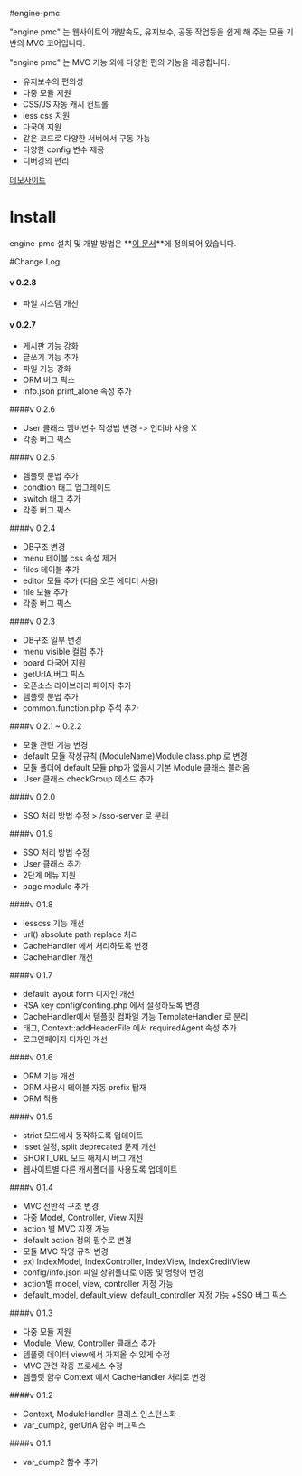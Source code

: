 #engine-pmc

"engine pmc" 는 웹사이트의 개발속도, 유지보수, 공동 작업등을 쉽게 해 주는 모듈 기반의 MVC 코어입니다.

"engine pmc" 는 MVC 기능 외에 다양한 편의 기능을 제공합니다.
+ 유지보수의 편의성
+ 다중 모듈 지원
+ CSS/JS 자동 캐시 컨트롤
+ less css 지원
+ 다국어 지원
+ 같은 코드로 다양한 서버에서 구동 가능
+ 다양한 config 변수 제공
+ 디버깅의 편리

[데모사이트](http://engine-pmc.parameter.kr)

# Install
engine-pmc 설치 및 개발 방법은 **[이 문서](https://github.com/Prev/engine-pmc/wiki)**에 정의되어 있습니다.


#Change Log

#### v 0.2.8
+ 파일 시스템 개선

#### v 0.2.7
+ 게시판 기능 강화
+ 글쓰기 기능 추가
+ 파일 기능 강화
+ ORM 버그 픽스
+ info.json print_alone 속성 추가



####v 0.2.6
+ User 클래스 멤버변수 작성법 변경 -> 언더바 사용 X
+ 각종 버그 픽스

####v 0.2.5
+ 템플릿 문법 추가
 + condtion 태그 업그레이드
 + switch 태그 추가
+ 각종 버그 픽스

####v 0.2.4
+ DB구조 변경
 + menu 테이블 css 속성 제거
 + files 테이블 추가
+ editor 모듈 추가 (다음 오픈 에디터 사용)
+ file 모듈 추가
+ 각종 버그 픽스

####v 0.2.3
+ DB구조 일부 변경
 + menu visible 컬럼 추가
 + board 다국어 지원
+ getUrlA 버그 픽스
+ 오픈소스 라이브러리 페이지 추가
+ 템플릿 문법 <link> 추가
+ common.function.php 주석 추가

####v 0.2.1 ~ 0.2.2
+ 모듈 관련 기능 변경
 + default 모듈 작성규칙 (ModuleName)Module.class.php 로 변경
 + 모듈 폴더에 default 모듈 php가 없을시 기본 Module 클래스 불러옴
+ User 클래스 checkGroup 메소드 추가

####v 0.2.0
+ SSO 처리 방법 수정 > /sso-server 로 분리

####v 0.1.9
+ SSO 처리 방법 수정
+ User 클래스 추가
+ 2단계 메뉴 지원
+ page module 추가


####v 0.1.8
+ lesscss 기능 개선
 + url() absolute path replace 처리
 + CacheHandler 에서 처리하도록 변경
+ CacheHandler 개선


####v 0.1.7
+ default layout form 디자인 개선
+ RSA key config/confing.php 에서 설정하도록 변경
+ CacheHandler에서 템플릿 컴파일 기능 TemplateHandler 로 분리
+ <import> 태그, Context::addHeaderFile 에서 requiredAgent 속성 추가
+ 로그인페이지 디자인 개선

####v 0.1.6
+ ORM 기능 개선
+ ORM 사용시 테이블 자동 prefix 탑재
+ ORM 적용

####v 0.1.5
+ strict 모드에서 동작하도록 업데이트
 + isset 설정, split deprecated 문제 개선
+ SHORT_URL 모드 해제시 버그 개선
+ 웹사이트별 다른 캐시폴더를 사용도록 업데이트

####v 0.1.4
+ MVC 전반적 구조 변경
 + 다중 Model, Controller, View 지원
 + action 별 MVC 지정 가능
 + default action 정의 필수로 변경
+ 모듈 MVC 작명 규칙 변경
 + ex) IndexModel, IndexController, IndexView, IndexCreditView
+ config/info.json 파일 상위폴더로 이동 및 명령어 변경
 + action별 model, view, controller 지정 가능
 + default_model, default_view, default_controller 지정 가능
+SSO 버그 픽스

####v 0.1.3
+ 다중 모듈 지원
+ Module, View, Controller 클래스 추가
+ 템플릿 데이터 view에서 가져올 수 있게 수정
+ MVC 관련 각종 프로세스 수정
+ 템플릿 함수 Context 에서 CacheHandler 처리로 변경

####v 0.1.2
+ Context, ModuleHandler 클래스 인스턴스화
+ var_dump2, getUrlA 함수 버그픽스

####v 0.1.1
+ var_dump2 함수 추가
